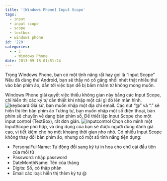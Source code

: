 ```yaml
---
title: '[Windows Phone] Input Scope'
tags:
  - input
  - input scope
  - scope
  - textbox
  - windows phone
id: '220'
categories:
  - - c
    - Windows Phone
date: 2013-09-18 01:51:24
---
```


Trong Windows Phone, bạn có một tính năng rất hay gọi là “Input Scope” Nếu đã dùng thử Android, bạn sẽ thấy nó cố gắng nhồi nhét thật nhiều thứ vào bàn phím ảo, dẫn tới việc bạn dễ bị bấm nhầm từ không mong muốn.
<!-- more -->
Windows Phone giải quyết việc thiếu không gian này bằng các Input Scope, chỉ hiển thị các ký tự cần thiết khi nhập một cái gì đó lên màn hình. ![keyboard](http://farm8.staticflickr.com/7433/9796093016_baa65fbbae_o.jpg)  Giả sử, bạn muốn nhập một địa chỉ email. Các nút “@” và “.” sẽ hiển thị lên bàn phím ảo Tương tự, bạn muốn nhập một số điện thoại, bàn phím sẽ chuyển về dạng bàn phím số. Để thiết lập Input Scope cho một input control (TextBox), rất đơn giản. ![inputcontrol](http://farm8.staticflickr.com/7437/9796016076_d007a63394_o.png) Chọn cho mình một InputScope phù hợp, và ứng dụng của bạn sẽ được người dùng đánh giá cao, vì tiết kiệm cho họ một khoảng thời gian nho nhỏ. Có nhiều Input Scope không thay đổi bàn phím ảo, nhưng có một số tính năng tiện dụng:

*   PersonalFullName: Tự động đổi sang ký tự in hoa cho chữ cái đầu tiên của mỗi từ
*   Password: nhập password
*   DateMonthName: Tên của tháng
*   Digits: Số, có thập phân
*   Email các loại: hiển thị thêm ký tự @